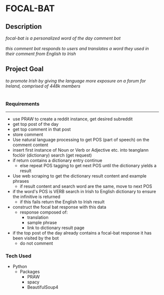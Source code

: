 # FOCAL-BAT 

## Description 
_focal-bat is a personalized word of the day comment bot_<br/><br/>
_this comment bot responds to users and translates a word they used in their comment from English to Irish_

## Project Goal
_to promote Irish by giving the language more exposure on a forum for Ireland, comprised of 448k members_<br/><br/>

### **Requirements**
---
* use PRAW to create a reddit instance, get desired subreddit
* get top post of the day
* get top comment in that post
* store comment
* Use natural language processing to get POS (part of speech) on the comment content
* insert first instance of Noun or Verb or Adjective etc. into teanglann foclóir (dictionary) search (get request)
* if return contains a dictionary entry continue
  * else repeat POS tagging to get next POS until the dictionary yields a result
* Use web scraping to get the dictionary result content and example phrases
  * if result content and search word are the same, move to next POS 
* if the word's POS is VERB search in Irish to English dictionary to ensure the infinitive is returned
  * if this fails return the English to Irish result
* construct the focal bat response with this data
  * response composed of:
    * translation
    * sample phrase
    * link to dictionary result page
* if the top post of the day already contains a focal-bat response it has been visited by the bot 
  * do not comment<br/>

### **Tech Used**
* Python
  * Packages
    * PRAW
    * spacy
    * BeautifulSoup4
